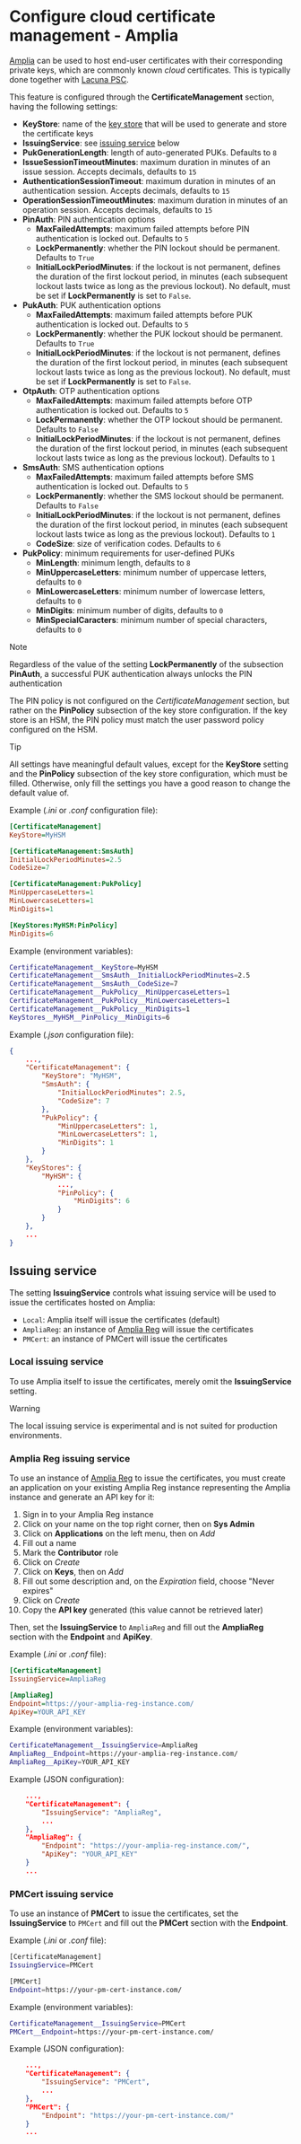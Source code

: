 ﻿# Configure cloud certificate management - Amplia

[Amplia](../index.md) can be used to host end-user certificates with their corresponding private keys, which are commonly known *cloud* certificates.
This is typically done together with [Lacuna PSC](../../psc/index.md).

This feature is configured through the **CertificateManagement** section, having the following settings:

* **KeyStore**: name of the [key store](key-stores/index.md) that will be used to generate and store the certificate keys
* **IssuingService**: see [issuing service](#issuing-service) below
* **PukGenerationLength**: length of auto-generated PUKs. Defaults to `8`
* **IssueSessionTimeoutMinutes**: maximum duration in minutes of an issue session. Accepts decimals, defaults to `15`
* **AuthenticationSessionTimeout**: maximum duration in minutes of an authentication session. Accepts decimals, defaults to `15`
* **OperationSessionTimeoutMinutes**: maximum duration in minutes of an operation session. Accepts decimals, defaults to `15`
* **PinAuth**: PIN authentication options
  * **MaxFailedAttempts**: maximum failed attempts before PIN authentication is locked out. Defaults to `5`
  * **LockPermanently**: whether the PIN lockout should be permanent. Defaults to `True`
  * **InitialLockPeriodMinutes**: if the lockout is not permanent, defines the duration of the first lockout period, in minutes (each subsequent lockout lasts twice as long as the previous lockout). No default, must be set if **LockPermanently** is set to `False`.
* **PukAuth**: PUK authentication options
  * **MaxFailedAttempts**: maximum failed attempts before PUK authentication is locked out. Defaults to `5`
  * **LockPermanently**: whether the PUK lockout should be permanent. Defaults to `True`
  * **InitialLockPeriodMinutes**: if the lockout is not permanent, defines the duration of the first lockout period, in minutes (each subsequent lockout lasts twice as long as the previous lockout). No default, must be set if **LockPermanently** is set to `False`.
* **OtpAuth**: OTP authentication options
  * **MaxFailedAttempts**: maximum failed attempts before OTP authentication is locked out. Defaults to `5`
  * **LockPermanently**: whether the OTP lockout should be permanent. Defaults to `False`
  * **InitialLockPeriodMinutes**: if the lockout is not permanent, defines the duration of the first lockout period, in minutes (each subsequent lockout lasts twice as long as the previous lockout). Defaults to `1`
* **SmsAuth**: SMS authentication options
  * **MaxFailedAttempts**: maximum failed attempts before SMS authentication is locked out. Defaults to `5`
  * **LockPermanently**: whether the SMS lockout should be permanent. Defaults to `False`
  * **InitialLockPeriodMinutes**: if the lockout is not permanent, defines the duration of the first lockout period, in minutes (each subsequent lockout lasts twice as long as the previous lockout). Defaults to `1`
  * **CodeSize**: size of verification codes. Defaults to `6`
* **PukPolicy**: minimum requirements for user-defined PUKs
  * **MinLength**: minimum length, defaults to `8`
  * **MinUppercaseLetters**: minimum number of uppercase letters, defaults to `0`
  * **MinLowercaseLetters**: minimum number of lowercase letters, defaults to `0`
  * **MinDigits**: minimum number of digits, defaults to `0`
  * **MinSpecialCaracters**: minimum number of special characters, defaults to `0`

> [!NOTE]
> Regardless of the value of the setting **LockPermanently** of the subsection **PinAuth**, a successful PUK authentication always unlocks the PIN authentication

The PIN policy is not configured on the *CertificateManagement* section, but rather on the **PinPolicy** subsection of the key store configuration. If the key
store is an HSM, the PIN policy must match the user password policy configured on the HSM.

> [!TIP]
> All settings have meaningful default values, except for the **KeyStore** setting and the **PinPolicy** subsection of the key store configuration, which
> must be filled. Otherwise, only fill the settings you have a good reason to change the default value of.

Example (*.ini* or *.conf* configuration file):

```ini
[CertificateManagement]
KeyStore=MyHSM

[CertificateManagement:SmsAuth]
InitialLockPeriodMinutes=2.5
CodeSize=7

[CertificateManagement:PukPolicy]
MinUppercaseLetters=1
MinLowercaseLetters=1
MinDigits=1

[KeyStores:MyHSM:PinPolicy]
MinDigits=6
```

Example (environment variables):

```sh
CertificateManagement__KeyStore=MyHSM
CertificateManagement__SmsAuth__InitialLockPeriodMinutes=2.5
CertificateManagement__SmsAuth__CodeSize=7
CertificateManagement__PukPolicy__MinUppercaseLetters=1
CertificateManagement__PukPolicy__MinLowercaseLetters=1
CertificateManagement__PukPolicy__MinDigits=1
KeyStores__MyHSM__PinPolicy__MinDigits=6
```

Example (*.json* configuration file):

```json
{
	...,
	"CertificateManagement": {
		"KeyStore": "MyHSM",
		"SmsAuth": {
			"InitialLockPeriodMinutes": 2.5,
			"CodeSize": 7
		},
		"PukPolicy": {
			"MinUppercaseLetters": 1,
			"MinLowercaseLetters": 1,
			"MinDigits": 1
		}
	},
	"KeyStores": {
		"MyHSM": {
			...,
			"PinPolicy": {
				"MinDigits": 6
			}
		}
	},
	...
}
```

<a name="issuing-service" />

## Issuing service

The setting **IssuingService** controls what issuing service will be used to issue the certificates hosted on Amplia:

* `Local`: Amplia itself will issue the certificates (default)
* `AmpliaReg`: an instance of [Amplia Reg](../../amplia-reg/index.md) will issue the certificates
* `PMCert`: an instance of PMCert will issue the certificates

### Local issuing service

To use Amplia itself to issue the certificates, merely omit the **IssuingService** setting.

> [!WARNING]
> The local issuing service is experimental and is not suited for production environments.

### Amplia Reg issuing service

To use an instance of [Amplia Reg](../../index.md) to issue the certificates, you must create an application on your existing Amplia Reg instance representing
the Amplia instance and generate an API key for it:

1. Sign in to your Amplia Reg instance
1. Click on your name on the top right corner, then on **Sys Admin**
1. Click on **Applications** on the left menu, then on *Add*
1. Fill out a name
1. Mark the **Contributor** role
1. Click on *Create*
1. Click on **Keys**, then on *Add*
1. Fill out some description and, on the *Expiration* field, choose "Never expires"
1. Click on *Create*
1. Copy the **API key** generated (this value cannot be retrieved later)

Then, set the **IssuingService** to `AmpliaReg` and fill out the **AmpliaReg** section with the **Endpoint** and **ApiKey**.

Example (*.ini* or *.conf* file):

```ini
[CertificateManagement]
IssuingService=AmpliaReg

[AmpliaReg]
Endpoint=https://your-amplia-reg-instance.com/
ApiKey=YOUR_API_KEY
```

Example (environment variables):

```sh
CertificateManagement__IssuingService=AmpliaReg
AmpliaReg__Endpoint=https://your-amplia-reg-instance.com/
AmpliaReg__ApiKey=YOUR_API_KEY
```

Example (JSON configuration):

```json
	...,
	"CertificateManagement": {
		"IssuingService": "AmpliaReg",
		...
	},
	"AmpliaReg": {
		"Endpoint": "https://your-amplia-reg-instance.com/",
		"ApiKey": "YOUR_API_KEY"
	}
	...
```

### PMCert issuing service

To use an instance of **PMCert** to issue the certificates, set the **IssuingService** to `PMCert` and fill out the **PMCert** section with the **Endpoint**.

Example (*.ini* or *.conf* file):

```sh
[CertificateManagement]
IssuingService=PMCert

[PMCert]
Endpoint=https://your-pm-cert-instance.com/
```

Example (environment variables):

```sh
CertificateManagement__IssuingService=PMCert
PMCert__Endpoint=https://your-pm-cert-instance.com/
```

Example (JSON configuration):

```json
	...,
	"CertificateManagement": {
		"IssuingService": "PMCert",
		...
	},
	"PMCert": {
		"Endpoint": "https://your-pm-cert-instance.com/"
	}
	...
```
